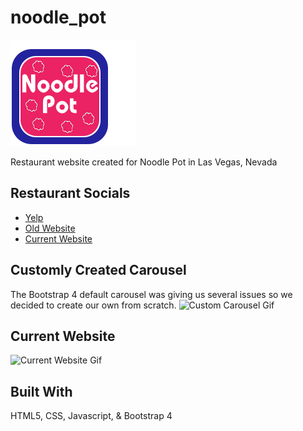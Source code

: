 # noodle_pot
![noodle pot logo](images/Noodle_Pot_Stamp_2.png)

Restaurant website created for Noodle Pot in Las Vegas, Nevada

## Restaurant Socials
* [Yelp](https://www.yelp.com/biz/noodle-pot-las-vegas)
* [Old Website](http://noodlepotlasvegas.bestcafes.online/)
* [Current Website](http://noodlepotlv.com/)

## Customly Created Carousel
The Bootstrap 4 default carousel was giving us several issues so we decided to create our own from scratch.
![Custom Carousel Gif](gifs/Cara.gif)

## Current Website
![Current Website Gif](gifs/website.gif)

## Built With
HTML5, CSS, Javascript, & Bootstrap 4 

